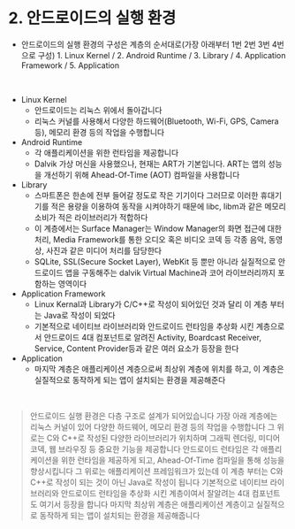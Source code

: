 # 2. 안드로이드의 실행 환경

* 안드로이드의 실행 환경의 구성은 계층의 순서대로(가장 아래부터 1번 2번 3번 4번으로 구성) 1. Linux Kernel / 2. Android Runtime / 3. Library / 4. Application Framework / 5. Application

<br>

* Linux Kernel
  * 안드로이드는 리눅스 위에서 돌아갑니다
  * 리눅스 커널를 사용해서 다양한 하드웨어(Bluetooth, Wi-Fi, GPS, Camera 등), 메모리 환경 등의 작업을 수행합니다
* Android Runtime
  * 각 애플리케이션을 위한 런타임을 제공합니다
  * Dalvik 가상 머신을 사용했으나, 현재는 ART가 기본입니다. ART는 앱의 성능을 개선하기 위해 Ahead-Of-Time (AOT) 컴파일을 사용합니다
* Library
  * 스마트폰은 한손에 전부 들어갈 정도로 작은 기기이다 그러므로 이러한 휴대기기를 적은 용량을 이용하여 동작을 시켜야하기 때문에 libc, libm과 같은 메모리 소비가 적은 라이브러리가 적합하다
  * 이 계층에서는 Surface Manager는 Window Manager의 화면 접근에 대한 처리, Media Framework를 통한 오디오 혹은 비디오 코덱 등 각종 음악, 동영상, 사진과 같은 미디어 처리를 담당한다
  *  SQLite, SSL(Secure Socket Layer), WebKit 등 뿐만 아니라 실질적으로 안드로이드 앱을 구동해주는 dalvik Virtual Machine과 코어 라이브러리까지 포함하는 영역이다
* Application Framework
  * Linux Kernal과 Library가 C/C++로 작성이 되어있던 것과 달리 이 계층 부터는 Java로 작성이 되었다
  * 기본적으로 네이티브 라이브러리와 안드로이드 런타임을 추상화 시킨 계층으로서 안드로이드 4대 컴포넌트로 알려진 Activity, Boardcast Receiver, Service, Content Provider등과 같은 여러 요소가 등장을 한다
* Application
  * 마지막 계층은 애플리케이션 계층으로써 최상위 계층에 위치를 하고, 이 계층은 실질적으로 동작하게 되는 앱이 설치되는 환경을 제공해준다

<br>

> 안드로이드 실행 환경은 다층 구조로 설계가 되어있습니다
> 가장 아래 계층에는 리눅스 커널이 있어 다양한 하드웨어, 메모리 환경 등의 작업을 수행합니다
> 그 위로는 C와 C++로 작성된 다양한 라이브러리가 위치하며 그래픽 렌더링, 미디어 코덱, 웹 브라우징 등 중요한 기능을 제공합니다
> 안드로이드 런타임은 각 애플리케이션을 위한 런타임을 제공하게 되고, Ahead-Of-Time 컴파일을 통해 성능을 향상시킵니다
> 그 위로는 애플리케이션 프레임워크가 있는데 이 계층 부터는 C와 C++로 작성이 되는 것이 아닌 Java로 작성이 됩니다 기본적으로 네이티브 라이브러리와 안드로이드 런타임을 추상화 시킨 계층이여서 잘알려는 4대 컴포넌트도 여기서 등장을 합니다
> 마지막 최상위 계층은 애플리케이션 계층이고 실질적으로 동작하게 되는 앱이 설치되는 환경을 제공해줍니다